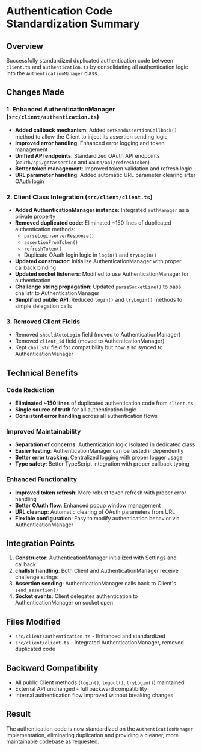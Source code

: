 # Authentication Code Standardization Summary

## Overview
Successfully standardized duplicated authentication code between `client.ts` and `authentication.ts` by consolidating all authentication logic into the `AuthenticationManager` class.

## Changes Made

### 1. Enhanced AuthenticationManager (`src/client/authentication.ts`)
- **Added callback mechanism**: Added `setSendAssertionCallback()` method to allow the Client to inject its assertion sending logic
- **Improved error handling**: Enhanced error logging and token management
- **Unified API endpoints**: Standardized OAuth API endpoints (`oauth/api/getassertion` and `oauth/api/refreshtoken`)
- **Better token management**: Improved token validation and refresh logic
- **URL parameter handling**: Added automatic URL parameter clearing after OAuth login

### 2. Client Class Integration (`src/client/client.ts`)
- **Added AuthenticationManager instance**: Integrated `authManager` as a private property
- **Removed duplicated code**: Eliminated ~150 lines of duplicated authentication methods:
  - `parseLoginserverResponse()`
  - `assertionFromToken()`
  - `refreshToken()`
  - Duplicate OAuth login logic in `login()` and `tryLogin()`
- **Updated constructor**: Initialize AuthenticationManager with proper callback binding
- **Updated socket listeners**: Modified to use AuthenticationManager for authentication
- **Challenge string propagation**: Updated `parseSocketLine()` to pass challstr to AuthenticationManager
- **Simplified public API**: Reduced `login()` and `tryLogin()` methods to simple delegation calls

### 3. Removed Client Fields
- Removed `shouldAutoLogin` field (moved to AuthenticationManager)
- Removed `client_id` field (moved to AuthenticationManager)
- Kept `challstr` field for compatibility but now also synced to AuthenticationManager

## Technical Benefits

### Code Reduction
- **Eliminated ~150 lines** of duplicated authentication code from `client.ts`
- **Single source of truth** for all authentication logic
- **Consistent error handling** across all authentication flows

### Improved Maintainability
- **Separation of concerns**: Authentication logic isolated in dedicated class
- **Easier testing**: AuthenticationManager can be tested independently
- **Better error tracking**: Centralized logging with proper logger usage
- **Type safety**: Better TypeScript integration with proper callback typing

### Enhanced Functionality
- **Improved token refresh**: More robust token refresh with proper error handling
- **Better OAuth flow**: Enhanced popup window management
- **URL cleanup**: Automatic clearing of OAuth parameters from URL
- **Flexible configuration**: Easy to modify authentication behavior via AuthenticationManager

## Integration Points
1. **Constructor**: AuthenticationManager initialized with Settings and callback
2. **challstr handling**: Both Client and AuthenticationManager receive challenge strings
3. **Assertion sending**: AuthenticationManager calls back to Client's `send_assertion()`
4. **Socket events**: Client delegates authentication to AuthenticationManager on socket open

## Files Modified
- `src/client/authentication.ts` - Enhanced and standardized
- `src/client/client.ts` - Integrated AuthenticationManager, removed duplicated code

## Backward Compatibility
- All public Client methods (`login()`, `logout()`, `tryLogin()`) maintained
- External API unchanged - full backward compatibility
- Internal authentication flow improved without breaking changes

## Result
The authentication code is now standardized on the `AuthenticationManager` implementation, eliminating duplication and providing a cleaner, more maintainable codebase as requested.